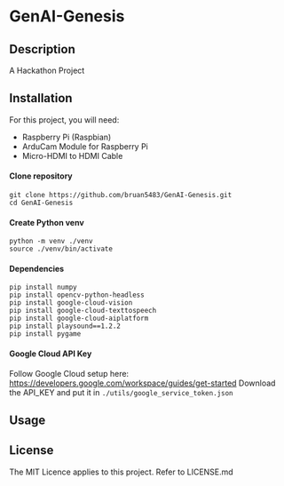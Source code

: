 # GenAI-Genesis

## Description
A Hackathon Project

## Installation
For this project, you will need:
- Raspberry Pi (Raspbian)
- ArduCam Module for Raspberry Pi
- Micro-HDMI to HDMI Cable

#### Clone repository
```
git clone https://github.com/bruan5483/GenAI-Genesis.git
cd GenAI-Genesis
```

#### Create Python venv
```
python -m venv ./venv
source ./venv/bin/activate
```

#### Dependencies
```
pip install numpy
pip install opencv-python-headless
pip install google-cloud-vision
pip install google-cloud-texttospeech
pip install google-cloud-aiplatform
pip install playsound==1.2.2
pip install pygame
```

#### Google Cloud API Key
Follow Google Cloud setup here: https://developers.google.com/workspace/guides/get-started
Download the API_KEY and put it in ```./utils/google_service_token.json```

## Usage

## License
The MIT Licence applies to this project. Refer to LICENSE.md